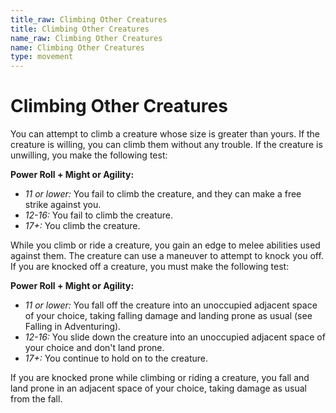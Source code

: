 ```yaml
---
title_raw: Climbing Other Creatures
title: Climbing Other Creatures
name_raw: Climbing Other Creatures
name: Climbing Other Creatures
type: movement
---
```


# Climbing Other Creatures

You can attempt to climb a creature whose size is greater than yours. If the creature is willing, you can climb them without any trouble. If the creature is unwilling, you make the following test:

**Power Roll + Might or Agility:**

- *11 or lower:* You fail to climb the creature, and they can make a free strike against you.
- *12-16:* You fail to climb the creature.
- *17+:* You climb the creature.

While you climb or ride a creature, you gain an edge to melee abilities used against them. The creature can use a maneuver to attempt to knock you off. If you are knocked off a creature, you must make the following test:

**Power Roll + Might or Agility:**

- *11 or lower:* You fall off the creature into an unoccupied adjacent space of your choice, taking falling damage and landing prone as usual (see Falling in Adventuring).
- *12-16:* You slide down the creature into an unoccupied adjacent space of your choice and don't land prone.
- *17+:* You continue to hold on to the creature.

If you are knocked prone while climbing or riding a creature, you fall and land prone in an adjacent space of your choice, taking damage as usual from the fall.
